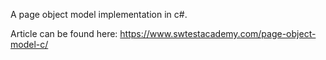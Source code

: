 A page object model implementation in c#.

Article can be found here: https://www.swtestacademy.com/page-object-model-c/
